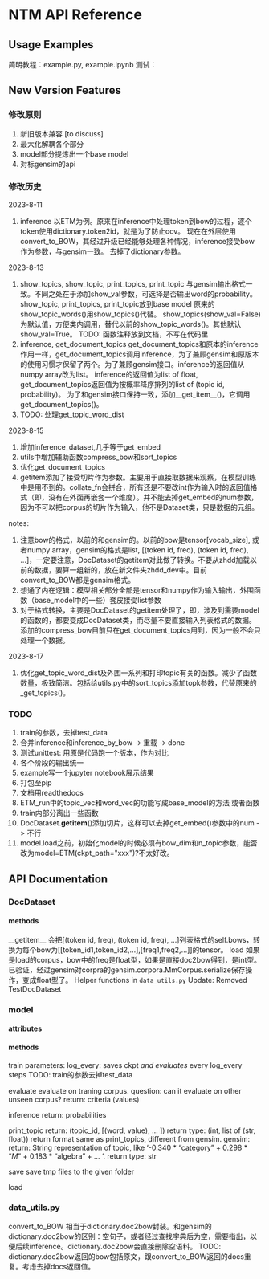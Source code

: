 # NTM API Reference
## Usage Examples
简明教程：example.py, example.ipynb
测试：

## New Version Features
### 修改原则
1. 新旧版本兼容 [to discuss]
2. 最大化解耦各个部分
3. model部分提炼出一个base model
4. 对标gensim的api

### 修改历史
2023-8-11
1. inference
   以ETM为例。原来在inference中处理token到bow的过程，逐个token使用dictionary.token2id，就是为了防止oov。
   现在在外层使用convert_to_BOW，其经过升级已经能够处理各种情况，inference接受bow作为参数，与gensim一致。
   去掉了dictionary参数。

2023-8-13
1. show_topics, show_topic, print_topics, print_topic
    与gensim输出格式一致。不同之处在于添加show_val参数，可选择是否输出word的probability。
    show_topic, print_topics, print_topic放到base model
    原来的show_topic_words()用show_topics()代替。
    show_topics(show_val=False)为默认值，方便类内调用，替代以前的show_topic_words()。其他默认show_val=True。
    TODO: 函数注释放到文档，不写在代码里
2. inference, get_document_topics
   get_document_topics和原本的inference作用一样，get_document_topics调用inference，为了兼顾gensim和原版本的使用习惯才保留了两个。为了兼顾gensim接口。inference的返回值从numpy array改为list。
   inference的返回值为list of float, get_document_topics返回值为按概率降序排列的list of (topic id, probability)。
   为了和gensim接口保持一致，添加__get_item__()，它调用get_document_topics()。
3. TODO: 处理get_topic_word_dist

2023-8-15
1. 增加inference_dataset,几乎等于get_embed
2. utils中增加辅助函数compress_bow和sort_topics
3. 优化get_document_topics
4. getitem添加了接受切片作为参数。主要用于直接取数据来观察，在模型训练中是用不到的。collate_fn会拼合，所有还是不要改int作为输入时的返回值格式（即，没有在外面再嵌套一个维度）。并不能去掉get_embed的num参数，因为不可以把corpus的切片作为输入，他不是Dataset类，只是数据的元组。
   
notes:
1. 注意bow的格式，以前的和gensim的。以前的bow是tensor\[vocab_size\], 或者numpy array，gensim的格式是list, [(token id, freq), (token id, freq), ...]，一定要注意，DocDataset的getitem对此做了转换。不要从zhdd加载以前的数据，要算一组新的，放在新文件夹zhdd_dev中。目前convert_to_BOW都是gensim格式。
2. 想通了内在逻辑：模型相关部分全部是tensor和numpy作为输入输出，外围函数（base_model中的一些）套皮接受list参数
3. 对于格式转换，主要是DocDataset的getitem处理了，即，涉及到需要model的函数的，都要变成DocDataset类，而尽量不要直接输入列表格式的数据。添加的compress_bow目前只在get_document_topics用到，因为一般不会只处理一个数据。

2023-8-17
1. 优化get_topic_word_dist及外围一系列和打印topic有关的函数。减少了函数数量，极致简洁。包括给utils.py中的sort_topics添加topk参数，代替原来的_get_topics()。

### TODO
1. train的参数，去掉test_data
2. 合并inference和inference_by_bow -> 重载 -> done
3. 测试unittest: 用原是代码跑一个版本，作为对比
4. 各个阶段的输出统一
5. example写一个jupyter notebook展示结果
6. 打包至pip
7. 文档用readthedocs
8. ETM_run中的topic_vec和word_vec的功能写成base_model的方法 或者函数
9. train内部分离出一些函数
10. DocDataset.__getitem__()添加切片，这样可以去掉get_embed()参数中的num -> 不行
11. model.load之前，初始化model的时候必须有bow_dim和n_topic参数，能否改为model=ETM(ckpt_path="xxx")?不太好改。

## API Documentation
### DocDataset
#### methods
\_\_getitem\_\_
    会把[(token id, freq), (token id, freq), ...]列表格式的self.bows，转换为每个bow为\[\[token_id1,token_id2,...\],\[freq1,freq2,...\]\]的tensor。
load
    如果是load的corpus，bow中的freq是float型，如果是直接doc2bow得到，是int型。已验证，经过gensim对corpra的gensim.corpora.MmCorpus.serialize保存操作，变成float型了。
Helper functions in `data_utils.py`
Update: Removed TestDocDataset

### model
#### attributes

#### methods
train
    parameters:
        log_every: saves ckpt *and evaluates* every log_every steps
    TODO: train的参数去掉test_data

evaluate
    evaluate on traning corpus. question: can it evaluate on other unseen corpus?
    return: criteria (values)

inference
    return: probabilities

print_topic
    return: (topic_id, [(word, value), … ])
    return type: (int, list of (str, float))
    return format same as print_topics, different from gensim.
    gensim:
    return: String representation of topic, like ‘-0.340 * “category” + 0.298 * “$M$” + 0.183 * “algebra” + … ‘.
    return type: str

save
    save tmp files to the given folder

load

### data_utils.py
convert_to_BOW
    相当于dictionary.doc2bow封装。和gensim的dictionary.doc2bow的区别：空句子，或者经过查找字典后为空，需要指出，以便后续inference。dictionary.doc2bow会直接删除空语料。
    TODO: dictionary.doc2bow返回的bow包括原文，跟convert_to_BOW返回的docs重复。考虑去掉docs返回值。
